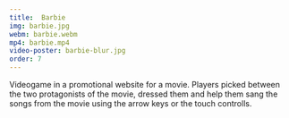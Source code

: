 ```yaml
---
title:  Barbie
img: barbie.jpg
webm: barbie.webm
mp4: barbie.mp4
video-poster: barbie-blur.jpg
order: 7
---
```

Videogame in a promotional website for a movie. Players picked between the two protagonists of the movie, dressed them and help them sang the songs from the movie using the arrow keys or the touch controlls.
